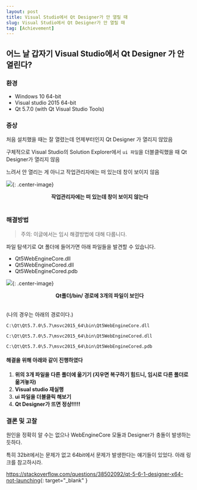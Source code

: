 ```yaml
---
layout: post
title: Visual Studio에서 Qt Designer가 안 열릴 때
slug: Visual Studio에서 Qt Designer가 안 열릴 때
tag: [Achievement]
---
```


## 어느 날 갑자기 Visual Studio에서 Qt Designer 가 안 열린다?
### 환경

* Windows 10 64-bit
* Visual studio 2015 64-bit
* Qt 5.7.0 (with Qt Visual Studio Tools)

### 증상
처음 설치했을 때는 잘 열렸는데 언제부터인지 Qt Designer 가 열리지 않았음

구체적으로 Visual Studio의 Solution Explorer에서 `ui 파일`을 더블클릭했을 때 Qt Designer가 열리지 않음

느려서 안 열리는 게 아니고 작업관리자에는 떠 있는데 창이 보이지 않음

![]({{site.url}}/assets/img/2018-11-19-a-1.png){: .center-image}
**<center>작업관리자에는 떠 있는데 창이 보이지 않는다</center>**<br />

### 해결방법
> 주의: 이글에서는 임시 해결방법에 대해 다룹니다.

파일 탐색기로 Qt 폴더에 들어가면 아래 파일들을 발견할 수 있습니다.

* Qt5WebEngineCore.dll
* Qt5WebEngineCored.dll
* Qt5WebEngineCored.pdb

![]({{site.url}}/assets/img/2018-11-19-a-2.png){: .center-image}
**<center>Qt폴더/bin/ 경로에 3개의 파일이 보인다</center>**<br />

(나의 경우는 아래의 경로이다.)

`C:\Qt\Qt5.7.0\5.7\msvc2015_64\bin\Qt5WebEngineCore.dll`

`C:\Qt\Qt5.7.0\5.7\msvc2015_64\bin\Qt5WebEngineCored.dll`

`C:\Qt\Qt5.7.0\5.7\msvc2015_64\bin\Qt5WebEngineCored.pdb`

#### 해결을 위해 아래와 같이 진행하였다

1. **위의 3개 파일을 다른 폴더에 옮기기 (지우면 복구하기 힘드니, 임시로 다른 폴더로 옮겨놓자)**
2. **Visual studio 재실행**
3. **ui 파일을 더블클릭 해보기**
4. **Qt Designer가 뜨면 정상!!!!!**

### 결론 및 고찰

원인을 정확히 알 수는 없으나 WebEngineCore 모듈과 Designer가 충돌이 발생하는 듯하다.

특히 32bit에서는 문제가 없고 64bit에서 문제가 발생한다는 얘기들이 있었다. 아래 링크를 참고하시라.

<https://stackoverflow.com/questions/38502092/qt-5-6-1-designer-x64-not-launching>{: target="_blank" }
